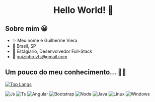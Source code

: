 # <div align="center">Hello World! 👋</div>

## Sobre mim 😀
- ✨ Meu nome é Guilherme Viera 
- 🏡 Brasil, SP
- 👾 Estágiario, Desenvolvedor Full-Stack
- 📩 guizinho.vfs@gmail.com

## Um pouco do meu conhecimento... 👨‍💻

[![Top Langs](https://github-readme-stats.vercel.app/api/top-langs/?username=OhGuizao&layout=compact&langs_count=5&theme=highcontrast)](https://github.com/OhGuizao/github-readme-stats)

![Js](https://img.shields.io/badge/JavaScript-F7DF1E?style=for-the-badge&logo=javascript&logoColor=black)
![Ts](https://img.shields.io/badge/TypeScript-007ACC?style=for-the-badge&logo=typescript&logoColor=white)
![Angular](https://img.shields.io/badge/Angular-DD0031?style=for-the-badge&logo=angular&logoColor=white)
![Bootstrap](https://img.shields.io/badge/Bootstrap-7952B3?style=for-the-badge&logo=bootstrap&logoColor=white)
![Node](https://img.shields.io/badge/Node.js-8CC84B?style=for-the-badge&logo=node.js&logoColor=white)
![Java](https://img.shields.io/badge/Java-007396?style=for-the-badge&logo=java&logoColor=white)
![Linux](https://img.shields.io/badge/Linux-FCC624?style=for-the-badge&logo=linux&logoColor=black)
![Windows](https://img.shields.io/badge/Windows-0078D6?style=for-the-badge&logo=windows&logoColor=white)
